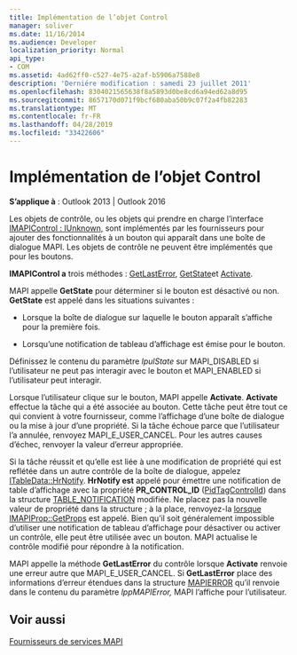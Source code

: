 ```yaml
---
title: Implémentation de l’objet Control
manager: soliver
ms.date: 11/16/2014
ms.audience: Developer
localization_priority: Normal
api_type:
- COM
ms.assetid: 4ad62ff0-c527-4e75-a2af-b5906a7588e8
description: 'Derniére modification : samedi 23 juillet 2011'
ms.openlocfilehash: 8304021565638f8a5893d0be8cd6a94ed62a8d95
ms.sourcegitcommit: 8657170d071f9bcf680aba50b9c07f2a4fb82283
ms.translationtype: MT
ms.contentlocale: fr-FR
ms.lasthandoff: 04/28/2019
ms.locfileid: "33422606"
---
```

# <a name="control-object-implementation"></a>Implémentation de l’objet Control

  
  
**S’applique à** : Outlook 2013 | Outlook 2016 
  
Les objets de contrôle, ou les objets qui prendre en charge l’interface [IMAPIControl : IUnknown,](imapicontroliunknown.md) sont implémentés par les fournisseurs pour ajouter des fonctionnalités à un bouton qui apparaît dans une boîte de dialogue MAPI. Les objets de contrôle ne peuvent être implémentés que pour les boutons. 
  
 **IMAPIControl a** trois méthodes : [GetLastError](imapicontrol-getlasterror.md), [GetState](imapicontrol-getstate.md)et [Activate](imapicontrol-activate.md). 
  
MAPI appelle **GetState** pour déterminer si le bouton est désactivé ou non. **GetState** est appelé dans les situations suivantes : 
  
- Lorsque la boîte de dialogue sur laquelle le bouton apparaît s’affiche pour la première fois.
    
- Lorsqu’une notification de tableau d’affichage est émise pour le bouton. 
    
Définissez le contenu du paramètre  _lpulState_ sur MAPI_DISABLED si l’utilisateur ne peut pas interagir avec le bouton et MAPI_ENABLED si l’utilisateur peut interagir. 
  
Lorsque l’utilisateur clique sur le bouton, MAPI appelle **Activate**. **Activate** effectue la tâche qui a été associée au bouton. Cette tâche peut être tout ce qui convient à votre fournisseur, comme l’affichage d’une boîte de dialogue ou la mise à jour d’une propriété. Si la tâche échoue parce que l’utilisateur l’a annulée, renvoyez MAPI_E_USER_CANCEL. Pour les autres causes d’échec, renvoyer la valeur d’erreur appropriée. 
  
Si la tâche réussit et qu’elle est liée à une modification de propriété qui est reflétée dans un autre contrôle de la boîte de dialogue, appelez [ITableData::HrNotify](itabledata-hrnotify.md). **HrNotify est** appelé pour émettre une notification de table d’affichage avec la propriété **PR_CONTROL_ID** ([PidTagControlId](pidtagcontrolid-canonical-property.md)) dans la structure [TABLE_NOTIFICATION](table_notification.md) modifiée. Ne placez pas la nouvelle valeur de propriété dans la structure ; à la place, renvoyez-la [lorsque IMAPIProp::GetProps](imapiprop-getprops.md) est appelé. Bien qu’il soit généralement impossible d’utiliser une notification de tableau d’affichage pour désactiver ou activer un contrôle, elle peut être utilisée avec un bouton. MAPI actualise le contrôle modifié pour répondre à la notification. 
  
MAPI appelle la méthode **GetLastError** du contrôle lorsque **Activate** renvoie une erreur autre que MAPI_E_USER_CANCEL. Si **GetLastError** place des informations d’erreur étendues dans la structure [MAPIERROR](mapierror.md) qu’il renvoie dans le contenu du paramètre  _lppMAPIError,_ MAPI l’affiche pour l’utilisateur. 
  
## <a name="see-also"></a>Voir aussi



[Fournisseurs de services MAPI](mapi-service-providers.md)

